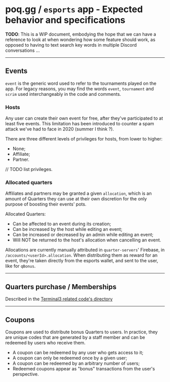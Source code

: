 # poq.gg / `esports` app - Expected behavior and specifications

**TODO**: This is a WIP document, embodying the hope that we can have a
reference to look at when wondering how some feature should work, as opposed to
having to text search key words in multiple Discord conversations ...

---

## Events

`event` is the generic word used to refer to the tournaments played on the app. For legacy reasons, you may find the words `event`, `tournament` and `scrim` used interchangeably in the code and comments.

### Hosts

Any user can create their own event for free, after they've participated to at least five events. This limitation has been introduced to counter a spam attack we've had to face in 2020 (summer I think ?).

There are three different levels of privileges for hosts, from lower to higher:

- None;
- Affiliate;
- Partner.

// TODO list privileges.

### Allocated quarters

Affiliates and partners may be granted a given `allocation`, which is an amount of Quarters they can use at their own discretion for the only purpose of boosting their events' pots.

Allocated Quarters:

- Can be affected to an event during its creation;
- Can be increased by the host while editing an event;
- Can be increased or decreased by an admin while editing an event;
- Will NOT be returned to the host's allocation when cancelling an event.

Allocations are currently manually attributed in `quarter-servers`' Firebase, in `/accounts/<userId>.allocation`. When distributing them as reward for an event, they're taken directly from the esports wallet, and sent to the user, like for `qBonus`.

---

## Quarters purchase / Memberships

Described in the
[Terminal3 related code's directory](../src/api/routers/terminal3/README.md)

---

## Coupons

Coupons are used to distribute bonus Quarters to users. In practice, they are
unique codes that are generated by a staff member and can be redeemed by users
who receive them.

- A coupon can be redeemed by any user who gets access to it;
- A coupon can only be redeemed once by a given user;
- A coupon can be redeemed by an arbitrary number of users;
- Redeemed coupons appear as "bonus" transactions from the user's perspective.
